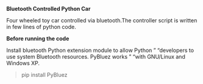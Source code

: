 __Bluetooth Controlled Python Car__

Four wheeled toy car controlled via bluetooth.The controller script is written in few lines of python code.

__Before running the code__

Install bluetooth Python extension module to allow Python ” “developers to use system Bluetooth resources. PyBluez works ” “with GNU/Linux and Windows XP.

>pip install PyBluez






